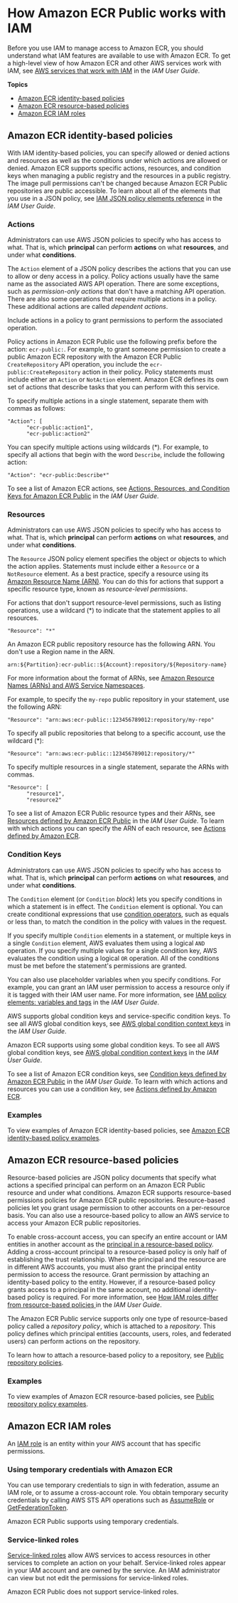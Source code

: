 # How Amazon ECR Public works with IAM<a name="security_iam_service-with-iam"></a>

Before you use IAM to manage access to Amazon ECR, you should understand what IAM features are available to use with Amazon ECR\. To get a high\-level view of how Amazon ECR and other AWS services work with IAM, see [AWS services that work with IAM](https://docs.aws.amazon.com/IAM/latest/UserGuide/reference_aws-services-that-work-with-iam.html) in the *IAM User Guide*\.

**Topics**
+ [Amazon ECR identity\-based policies](#security_iam_service-with-iam-id-based-policies)
+ [Amazon ECR resource\-based policies](#security_iam_service-with-iam-resource-based-policies)
+ [Amazon ECR IAM roles](#security_iam_service-with-iam-roles)

## Amazon ECR identity\-based policies<a name="security_iam_service-with-iam-id-based-policies"></a>

With IAM identity\-based policies, you can specify allowed or denied actions and resources as well as the conditions under which actions are allowed or denied\. Amazon ECR supports specific actions, resources, and condition keys when managing a public registry and the resources in a public registry\. The image pull permissions can't be changed because Amazon ECR Public repositories are public accessible\. To learn about all of the elements that you use in a JSON policy, see [IAM JSON policy elements reference](https://docs.aws.amazon.com/IAM/latest/UserGuide/reference_policies_elements.html) in the *IAM User Guide*\.

### Actions<a name="security_iam_service-with-iam-id-based-policies-actions"></a>

Administrators can use AWS JSON policies to specify who has access to what\. That is, which **principal** can perform **actions** on what **resources**, and under what **conditions**\.

The `Action` element of a JSON policy describes the actions that you can use to allow or deny access in a policy\. Policy actions usually have the same name as the associated AWS API operation\. There are some exceptions, such as *permission\-only actions* that don't have a matching API operation\. There are also some operations that require multiple actions in a policy\. These additional actions are called *dependent actions*\.

Include actions in a policy to grant permissions to perform the associated operation\.

Policy actions in Amazon ECR Public use the following prefix before the action: `ecr-public:`\. For example, to grant someone permission to create a public Amazon ECR repository with the Amazon ECR Public `CreateRepository` API operation, you include the `ecr-public:CreateRepository` action in their policy\. Policy statements must include either an `Action` or `NotAction` element\. Amazon ECR defines its own set of actions that describe tasks that you can perform with this service\.

To specify multiple actions in a single statement, separate them with commas as follows:

```
"Action": [
      "ecr-public:action1",
      "ecr-public:action2"
```

You can specify multiple actions using wildcards \(\*\)\. For example, to specify all actions that begin with the word `Describe`, include the following action:

```
"Action": "ecr-public:Describe*"
```



To see a list of Amazon ECR actions, see [Actions, Resources, and Condition Keys for Amazon ECR Public](https://docs.aws.amazon.com/IAM/latest/UserGuide/list_amazonelasticcontainerregistrypublic.html) in the *IAM User Guide*\.

### Resources<a name="security_iam_service-with-iam-id-based-policies-resources"></a>

Administrators can use AWS JSON policies to specify who has access to what\. That is, which **principal** can perform **actions** on what **resources**, and under what **conditions**\.

The `Resource` JSON policy element specifies the object or objects to which the action applies\. Statements must include either a `Resource` or a `NotResource` element\. As a best practice, specify a resource using its [Amazon Resource Name \(ARN\)](https://docs.aws.amazon.com/general/latest/gr/aws-arns-and-namespaces.html)\. You can do this for actions that support a specific resource type, known as *resource\-level permissions*\.

For actions that don't support resource\-level permissions, such as listing operations, use a wildcard \(\*\) to indicate that the statement applies to all resources\.

```
"Resource": "*"
```

An Amazon ECR public repository resource has the following ARN\. You don't use a Region name in the ARN\.

```
arn:${Partition}:ecr-public::${Account}:repository/${Repository-name}
```

For more information about the format of ARNs, see [Amazon Resource Names \(ARNs\) and AWS Service Namespaces](https://docs.aws.amazon.com/general/latest/gr/aws-arns-and-namespaces.html)\.

For example, to specify the `my-repo` public repository in your statement, use the following ARN:

```
"Resource": "arn:aws:ecr-public::123456789012:repository/my-repo"
```

To specify all public repositories that belong to a specific account, use the wildcard \(\*\):

```
"Resource": "arn:aws:ecr-public::123456789012:repository/*"
```

To specify multiple resources in a single statement, separate the ARNs with commas\. 

```
"Resource": [
      "resource1",
      "resource2"
```

To see a list of Amazon ECR Public resource types and their ARNs, see [Resources defined by Amazon ECR Public](https://docs.aws.amazon.com/IAM/latest/UserGuide/list_amazonelasticcontainerregistry.html#amazonelasticcontainerregistry-resources-for-iam-policies) in the *IAM User Guide*\. To learn with which actions you can specify the ARN of each resource, see [Actions defined by Amazon ECR](https://docs.aws.amazon.com/IAM/latest/UserGuide/list_amazonelasticcontainerregistry.html#amazonelasticcontainerregistry-actions-as-permissions)\.

### Condition Keys<a name="security_iam_service-with-iam-id-based-policies-conditionkeys"></a>

Administrators can use AWS JSON policies to specify who has access to what\. That is, which **principal** can perform **actions** on what **resources**, and under what **conditions**\.

The `Condition` element \(or `Condition` *block*\) lets you specify conditions in which a statement is in effect\. The `Condition` element is optional\. You can create conditional expressions that use [condition operators](https://docs.aws.amazon.com/IAM/latest/UserGuide/reference_policies_elements_condition_operators.html), such as equals or less than, to match the condition in the policy with values in the request\. 

If you specify multiple `Condition` elements in a statement, or multiple keys in a single `Condition` element, AWS evaluates them using a logical `AND` operation\. If you specify multiple values for a single condition key, AWS evaluates the condition using a logical `OR` operation\. All of the conditions must be met before the statement's permissions are granted\.

 You can also use placeholder variables when you specify conditions\. For example, you can grant an IAM user permission to access a resource only if it is tagged with their IAM user name\. For more information, see [IAM policy elements: variables and tags](https://docs.aws.amazon.com/IAM/latest/UserGuide/reference_policies_variables.html) in the *IAM User Guide*\. 

AWS supports global condition keys and service\-specific condition keys\. To see all AWS global condition keys, see [AWS global condition context keys](https://docs.aws.amazon.com/IAM/latest/UserGuide/reference_policies_condition-keys.html) in the *IAM User Guide*\.

Amazon ECR supports using some global condition keys\. To see all AWS global condition keys, see [AWS global condition context keys](https://docs.aws.amazon.com/IAM/latest/UserGuide/reference_policies_condition-keys.html) in the *IAM User Guide*\.



To see a list of Amazon ECR condition keys, see [Condition keys defined by Amazon ECR Public](https://docs.aws.amazon.com/IAM/latest/UserGuide/list_amazonelasticcontainerregistry.html#amazonelasticcontainerregistry-policy-keys) in the *IAM User Guide*\. To learn with which actions and resources you can use a condition key, see [Actions defined by Amazon ECR](https://docs.aws.amazon.com/IAM/latest/UserGuide/list_amazonelasticcontainerregistry.html#amazonelasticcontainerregistry-actions-as-permissions)\.

### Examples<a name="security_iam_service-with-iam-id-based-policies-examples"></a>



To view examples of Amazon ECR identity\-based policies, see [Amazon ECR identity\-based policy examples](security_iam_id-based-policy-examples.md)\.

## Amazon ECR resource\-based policies<a name="security_iam_service-with-iam-resource-based-policies"></a>

Resource\-based policies are JSON policy documents that specify what actions a specified principal can perform on an Amazon ECR Public resource and under what conditions\. Amazon ECR supports resource\-based permissions policies for Amazon ECR public repositories\. Resource\-based policies let you grant usage permission to other accounts on a per\-resource basis\. You can also use a resource\-based policy to allow an AWS service to access your Amazon ECR public repositories\.

To enable cross\-account access, you can specify an entire account or IAM entities in another account as the [principal in a resource\-based policy](https://docs.aws.amazon.com/IAM/latest/UserGuide/reference_policies_elements_principal.html)\. Adding a cross\-account principal to a resource\-based policy is only half of establishing the trust relationship\. When the principal and the resource are in different AWS accounts, you must also grant the principal entity permission to access the resource\. Grant permission by attaching an identity\-based policy to the entity\. However, if a resource\-based policy grants access to a principal in the same account, no additional identity\-based policy is required\. For more information, see [How IAM roles differ from resource\-based policies ](https://docs.aws.amazon.com/IAM/latest/UserGuide/id_roles_compare-resource-policies.html)in the *IAM User Guide*\.

The Amazon ECR Public service supports only one type of resource\-based policy called a *repository policy*, which is attached to a *repository*\. This policy defines which principal entities \(accounts, users, roles, and federated users\) can perform actions on the repository\.

To learn how to attach a resource\-based policy to a repository, see [Public repository policies](public-repository-policies.md)\.

### Examples<a name="security_iam_service-with-iam-resource-based-policies-examples"></a>



To view examples of Amazon ECR resource\-based policies, see [Public repository policy examples](public-repository-policy-examples.md)\.

## Amazon ECR IAM roles<a name="security_iam_service-with-iam-roles"></a>

An [IAM role](https://docs.aws.amazon.com/IAM/latest/UserGuide/id_roles.html) is an entity within your AWS account that has specific permissions\.

### Using temporary credentials with Amazon ECR<a name="security_iam_service-with-iam-roles-tempcreds"></a>

You can use temporary credentials to sign in with federation, assume an IAM role, or to assume a cross\-account role\. You obtain temporary security credentials by calling AWS STS API operations such as [AssumeRole](https://docs.aws.amazon.com/STS/latest/APIReference/API_AssumeRole.html) or [GetFederationToken](https://docs.aws.amazon.com/STS/latest/APIReference/API_GetFederationToken.html)\. 

Amazon ECR Public supports using temporary credentials\.

### Service\-linked roles<a name="security_iam_service-with-iam-roles-service-linked"></a>

[Service\-linked roles](https://docs.aws.amazon.com/IAM/latest/UserGuide/id_roles_terms-and-concepts.html#iam-term-service-linked-role) allow AWS services to access resources in other services to complete an action on your behalf\. Service\-linked roles appear in your IAM account and are owned by the service\. An IAM administrator can view but not edit the permissions for service\-linked roles\.

Amazon ECR Public does not support service\-linked roles\.
